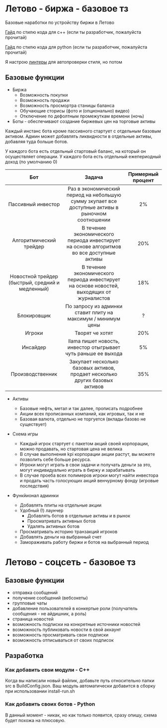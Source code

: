 # Летово - биржа - базовое тз

Базовые наработки по устройству биржи в Летово

[Гайд](https://google.github.io/styleguide/cppguide.html) по стилю кода для с++ (если ты разработчик, пожалуйста прочитай)

[Гайд](https://google.github.io/styleguide/pyguide.html) по стилю кода для python (если ты разработчик, пожалуйста прочитай)

Я настрою [линтеры](https://github.com/marketplace/actions/lint-action) для автопроверки стиля, но потом

## Базовые функции

* Биржа
  * Возможность покупки
  * Возможность продажи
  * Возможность просмортра станицы баланса
  * Обучающие сторисы (фото и (опционально) видео)
  * Отключение по дефолтным промежуткам времени (ночь)
* Боты - обеспечивают создание биржевых цен на торговые активы

Каждый инстанс бота кроме пассивного стартует с отдельным базовым активом. Админ может добавлять ликвидности в отдельные активы, добавляя туда больше ботов.

У каждого бота есть отдельный стартовый баланс, на который он осуществляет операции. У каждого бота есть отдельный ежепериодный доход (по умолчанию 0)
  
Бот | Задача | Примерный процент
:---:|:---:|:---:
Пассивный инвестор | Раз в экономический период на небольшую сумму зкупает все доступные активы в рыночном соотношении | 2%
Алгоритмический трейдер | В течение экономического периода инвестирует на основе алгоритмов во все доступные активы | 20%
Новостной трейдер (быстрый, средний и медленный) | В течение экономического периода инвестирует на основе новостей, выходящих от журналистов | 18%
Блокировщик | По запросу из админки ставит плиту на максимум / минимум цены | ?
Игроки | Творят че хотят | 20%
Инсайдер | llama пишет новость, инвестор отыгрывает чуть раньше ее выхода | 5%
Производственник | Закупает несколько базовых активов, продает несколько других базовых активов | 35%

* Активы
  * Базовые нефть, метал и так далее, прописать подробнее
  * Акции всех прописанных компаний, как игровых, так и не
  * Базовая валюта, отдельно не торгуется (вклады базово не существует)

* Схема игры
  * Каждый игрок стартует с пакетом акций своей корпорации, можно продавать, но стартовая цена не велика
  * В случае выполнения kpi корпорации акции растут, вы можете позволить себе больше ресурса.
  * Игроки могут играть в свои задачи и получать деньги за это, могут индивидуально играть в биржу и зарабатывать
  * В случае проеба всех полимеров игроки могут найти инвестора и продать часть голосующих акций венчурному фонду (игровые последствия)

* Функйионал админки
  * Добавлять плиты на отдельные акции
  * Удобный (!) лаунчер
    * Добавлять ботов в отдельные активы и в рынок
    * Просматривать активных ботов
    * Удалять активных ботов
  * Просматривать историю транзакций игроков
  * Добавлять деньги на выбранный счет
  * Замораживать работу биржи и ботов на выбранный период


# Летово - соцсеть - базовое тз

## Базовые функции

* отправка сообщений
* получение сообщений (вебсокеты)
* групповые чаты
* добавление пользователей в конкертые роли (получатель сообщения - не айдишник, а роль) 
* страница новостей
* возможность подписки на конкретные источники новостей
* возможность публиковать новости в свой аккаунт 
* возможность просматривать свои подписки 
* возможность отписываться от своих подписок  

## Разработка

### Как добавить свои модули - С++

Когда вы написали новый файлик, добавьте путь относительно папки src в BuildConfig.json. Ваш модуль автоматически добавится в сборку при использовании install-run.sh

### Как добавить своих ботов - Python

В данный момент - никак, но как только появится, сразу опишу, схема будет похожа на плюсовую.